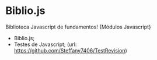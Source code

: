 # Biblio.js
Biblioteca Javascript de fundamentos!
{Módulos Javascript}
- Biblio.js;
- Testes de Javascript; (url: https://github.com/Steffany7406/TestRevision)
